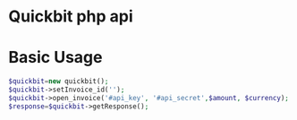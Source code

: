 Quickbit php api
=======

Basic Usage
=======
```PHP
$quickbit=new quickbit();
$quickbit->setInvoice_id('');
$quickbit->open_invoice('#api_key', '#api_secret',$amount, $currency);
$response=$quickbit->getResponse();
```
